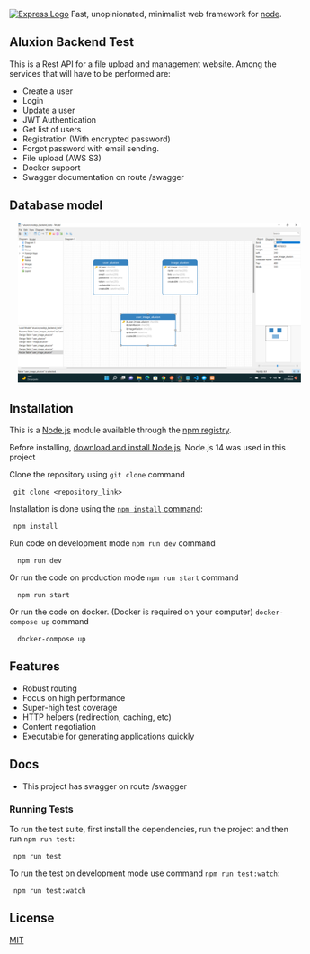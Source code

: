 [![Express Logo](https://i.cloudup.com/zfY6lL7eFa-3000x3000.png)](http://expressjs.com/)
  Fast, unopinionated, minimalist web framework for [node](http://nodejs.org).
## Aluxion Backend Test
This is a Rest API for a file upload and management website.
Among the services that will have to be performed are:
- Create a user
- Login
- Update a user
- JWT Authentication
- Get list of users
- Registration (With encrypted password)
- Forgot password with email sending.
- File upload (AWS S3)
- Docker support
- Swagger documentation on route /swagger


## Database model
<img style="margin: 1px 15px;" src="https://github.com/carlossilvestri/backen_nodejs_aluxion/blob/main/docs/DBModel.png" alt="laughing" width="650" />

## Installation

This is a [Node.js](https://nodejs.org/en/) module available through the
[npm registry](https://www.npmjs.com/).

Before installing, [download and install Node.js](https://nodejs.org/en/download/).
Node.js 14 was used in this project

Clone the repository using
`git clone` command

```console
 git clone <repository_link>
```
Installation is done using the
[`npm install` command](https://docs.npmjs.com/getting-started/installing-npm-packages-locally):

```console
 npm install
```

Run code on development mode
`npm run dev` command

```console
  npm run dev
```
Or run the code on production mode
`npm run start` command

```console
  npm run start
```
Or run the code on docker. (Docker is required on your computer)
`docker-compose up` command

```console
  docker-compose up
```

## Features

  * Robust routing
  * Focus on high performance
  * Super-high test coverage
  * HTTP helpers (redirection, caching, etc)
  * Content negotiation
  * Executable for generating applications quickly

## Docs

  * This project has swagger on route /swagger


### Running Tests

To run the test suite, first install the dependencies, run the project and then run `npm run test`:

```console
 npm run test
```

To run the test on development mode use command `npm run test:watch`:

```console
 npm run test:watch
```

## License

  [MIT](LICENSE)
